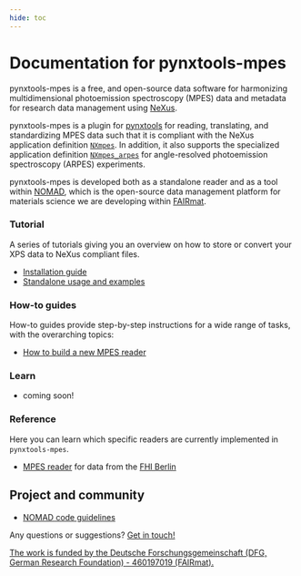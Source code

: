 ```yaml
---
hide: toc
---
```


# Documentation for pynxtools-mpes

pynxtools-mpes is a free, and open-source data software for harmonizing multidimensional photoemission spectroscopy (MPES) data and metadata for research data management using [NeXus](https://www.nexusformat.org/).

pynxtools-mpes is a plugin for [pynxtools](https://github.com/FAIRmat-NFDI/pynxtools) for reading, translating, and standardizing MPES data such that it is compliant with the NeXus application definition [`NXmpes`](https://fairmat-nfdi.github.io/nexus_definitions/classes/contributed_definitions/NXmpes.html). In addition, it also supports the specialized application definition [`NXmpes_arpes`](https://fairmat-nfdi.github.io/nexus_definitions/classes/contributed_definitions/NXmpes_arpes.html) for angle-resolved photoemission spectroscopy (ARPES) experiments.

pynxtools-mpes is developed both as a standalone reader and as a tool within [NOMAD](https://nomad-lab.eu/), which is the open-source data management platform for materials science we are developing within [FAIRmat](https://www.fairmat-nfdi.eu/fairmat/).


<div markdown="block" class="home-grid">
<div markdown="block"> 

### Tutorial

A series of tutorials giving you an overview on how to store or convert your XPS data to NeXus compliant files.

- [Installation guide](tutorial/installation.md)
- [Standalone usage and examples](tutorial/standalone.md)

</div>
<div markdown="block">

### How-to guides

How-to guides provide step-by-step instructions for a wide range of tasks, with the overarching topics:

- [How to build a new MPES reader](how-tos/build-a-reader.md)

</div>

<div markdown="block">

### Learn

- coming soon!

</div>
<div markdown="block">

### Reference

Here you can learn which specific readers are currently implemented in `pynxtools-mpes`.

- [MPES reader](reference/mpes.md) for data from the [FHI Berlin](https://www.fhi.mpg.de/de) 

</div>
</div>

<h2>Project and community</h2>

- [NOMAD code guidelines](https://nomad-lab.eu/prod/v1/staging/docs/reference/code_guidelines.html) 

Any questions or suggestions? [Get in touch!](https://www.fair-di.eu/fairmat/about-fairmat/team-fairmat)

[The work is funded by the Deutsche Forschungsgemeinschaft (DFG, German Research Foundation) - 460197019 (FAIRmat).](https://gepris.dfg.de/gepris/projekt/460197019?language=en)
